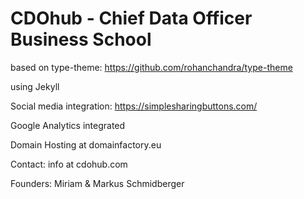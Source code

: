 # CDOhub - Chief Data Officer Business School

based on type-theme: https://github.com/rohanchandra/type-theme

using Jekyll

Social media integration: https://simplesharingbuttons.com/

Google Analytics integrated

Domain Hosting at domainfactory.eu

Contact: info at cdohub.com

Founders: Miriam & Markus Schmidberger
